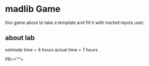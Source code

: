 # madlib Game

this game about to take a template and fill it  with insrted inputs user.

## about lab

estimate time = 4 hours
actual time = 7 hours

PR=<""> 